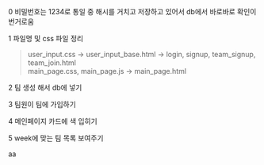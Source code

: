 0 비밀번호는 1234로 통일 중 해시를 거치고 저장하고 있어서 db에서 바로바로 확인이 번거로움

1 파일명 및 css 파일 정리
> user_input.css -> user_input_base.html -> login, signup, team_signup, team_join.html<br>
> main_page.css, main_page.js -> main_page.html

2 팀 생성 해서 db에 넣기

3 팀원이 팀에 가입하기

4 메인페이지 카드에 색 입히기

5 week에 맞는 팀 목록 보여주기

aa